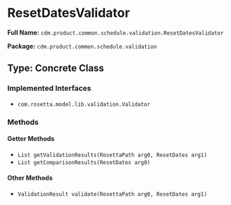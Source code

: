 # ResetDatesValidator

**Full Name:** `cdm.product.common.schedule.validation.ResetDatesValidator`

**Package:** `cdm.product.common.schedule.validation`

## Type: Concrete Class

### Implemented Interfaces

- `com.rosetta.model.lib.validation.Validator`

### Methods

#### Getter Methods

- `List getValidationResults(RosettaPath arg0, ResetDates arg1)`
- `List getComparisonResults(ResetDates arg0)`

#### Other Methods

- `ValidationResult validate(RosettaPath arg0, ResetDates arg1)`

